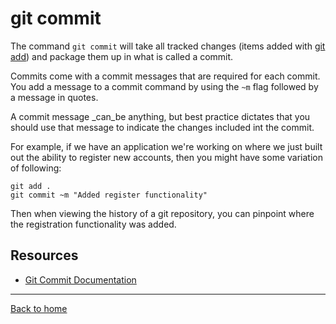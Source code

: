# git commit

The command `git commit` will take all tracked changes (items added with [git add](./Add.md))
and package them up in what is called a commit.

Commits come with a commit messages that are required for each commit.  You add a message to a 
commit command by using the `~m` flag followed by a message in quotes. 

A commit message _can_be anything, but best practice dictates that you should use that message to indicate 
the changes included int the commit.

For example, if we have an application we're working on where we just built out the ability to 
register new accounts, then you might have some variation of following:

```
git add .
git commit ~m "Added register functionality"
```

Then when viewing the history of a git repository, you can pinpoint where the registration 
functionality was added.

## Resources
- [Git Commit Documentation](https://git-scm.com/docs/git-commit)
---
[Back to home](../README.md)
